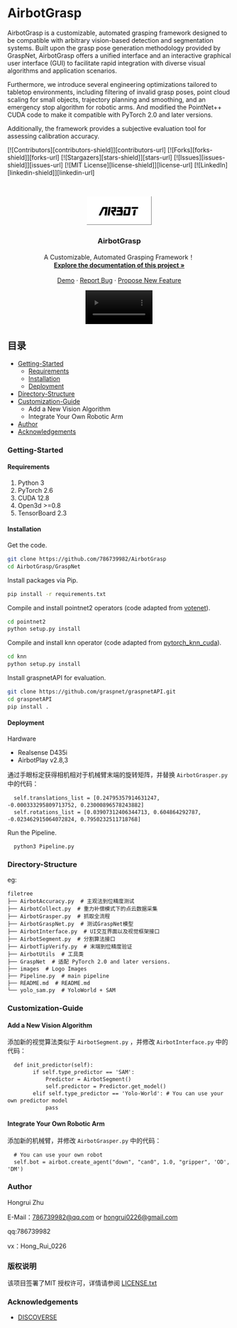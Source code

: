 

# AirbotGrasp

AirbotGrasp is a customizable, automated grasping framework designed to be compatible with arbitrary vision-based detection and segmentation systems. Built upon the grasp pose generation methodology provided by GraspNet, AirbotGrasp offers a unified interface and an interactive graphical user interface (GUI) to facilitate rapid integration with diverse visual algorithms and application scenarios. 

Furthermore, we introduce several engineering optimizations tailored to tabletop environments, including filtering of invalid grasp poses, point cloud scaling for small objects, trajectory planning and smoothing, and an emergency stop algorithm for robotic arms. And modified the PointNet++ CUDA code to make it compatible with PyTorch 2.0 and later versions.

Additionally, the framework provides a subjective evaluation tool for assessing calibration accuracy.

<!-- PROJECT SHIELDS -->

[![Contributors][contributors-shield]][contributors-url]
[![Forks][forks-shield]][forks-url]
[![Stargazers][stars-shield]][stars-url]
[![Issues][issues-shield]][issues-url]
[![MIT License][license-shield]][license-url]
[![LinkedIn][linkedin-shield]][linkedin-url]

<!-- PROJECT LOGO -->
<br />

<p align="center">
  <a href="https://github.com/786739982/AirbotGrasp/">
    <img src="images/logo.png" alt="Logo" width="146" height="64">
  </a>

  <h3 align="center">AirbotGrasp</h3>
  <p align="center">
    A Customizable, Automated Grasping Framework！
    <br />
    <a href="https://github.com/786739982/AirbotGrasp"><strong>Explore the documentation of this project »</strong></a>
    <br />
    <br />
    <a href="https://github.com/786739982/AirbotGrasp">Demo</a>
    ·
    <a href="https://github.com/786739982/AirbotGrasp/issues">Report Bug</a>
    ·
    <a href="https://github.com/786739982/AirbotGrasp/issues">Propose New Feature</a>
  </p>

</p>

<p align="center">
<video width="30%" height="auto" controls autoplay loop muted>
  <source src="assets/airbotgrasp.mp4" type="video/mp4">
  Your browser does not support the video tag.
</video>
</p>

## 目录

- [Getting-Started](#Getting-Started)
  - [Requirements](#Requirements)
  - [Installation](#Installation)
  - [Deployment](#Deployment)
- [Directory-Structure](#Directory-Structure)
- [Customization-Guide](#Customization-Guide)
  - Add a New Vision Algorithm
  - Integrate Your Own Robotic Arm
- [Author](#Author)
- [Acknowledgements](#Acknowledgements)




### Getting-Started

#### Requirements

1. Python 3
2. PyTorch 2.6
3. CUDA 12.8
4. Open3d >=0.8
5. TensorBoard 2.3

#### **Installation**

Get the code.
```bash
git clone https://github.com/786739982/AirbotGrasp
cd AirbotGrasp/GraspNet
```
Install packages via Pip.
```bash
pip install -r requirements.txt
```
Compile and install pointnet2 operators (code adapted from [votenet](https://github.com/facebookresearch/votenet)).
```bash
cd pointnet2
python setup.py install
```
Compile and install knn operator (code adapted from [pytorch_knn_cuda](https://github.com/chrischoy/pytorch_knn_cuda)).
```bash
cd knn
python setup.py install
```
Install graspnetAPI for evaluation.
```bash
git clone https://github.com/graspnet/graspnetAPI.git
cd graspnetAPI
pip install .
```

#### Deployment

Hardware

* Realsense D435i
* AirbotPlay v2.8,3

通过手眼标定获得相机相对于机械臂末端的旋转矩阵，并替换 ```AirbotGrasper.py``` 中的代码：
```
  self.translations_list = [0.24795357914631247, -0.000333295809713752, 0.23000896578243882]
  self.rotations_list = [0.03907312406344713, 0.604864292787, -0.023462915064072824, 0.7950232511718768]
```

Run the Pipeline.
```
  python3 Pipeline.py
```



### Directory-Structure
eg:

```
filetree 
├── AirbotAccuracy.py  # 主观法到位精度测试
├── AirbotCollect.py  # 重力补偿模式下的点云数据采集
├── AirbotGrasper.py  # 抓取全流程
├── AirbotGraspNet.py  # 测试GraspNet模型
├── AirbotInterface.py  # UI交互界面以及视觉框架接口
├── AirbotSegment.py  # 分割算法接口
├── AirbotTipVerify.py  # 末端到位精度验证
├── AirbotUtils  # 工具类
├── GraspNet  # 适配 PyTorch 2.0 and later versions.
├── images  # Logo Images
├── Pipeline.py  # main pipeline
├── README.md  # README.md
└── yolo_sam.py  # YoloWorld + SAM

```




### Customization-Guide

#### Add a New Vision Algorithm
添加新的视觉算法类似于 ```AirbotSegment.py``` ，并修改 ```AirbotInterface.py``` 中的代码：
```
  def init_predictor(self):
        if self.type_predictor == 'SAM':
            Predictor = AirbotSegment()
            self.predictor = Predictor.get_model()
        elif self.type_predictor == 'Yolo-World': # You can use your own predictor model
            pass
```

#### Integrate Your Own Robotic Arm
添加新的机械臂，并修改 ```AirbotGrasper.py``` 中的代码：
```
  # You can use your own robot
  self.bot = airbot.create_agent("down", "can0", 1.0, "gripper", 'OD', 'DM') 
```


### Author

Hongrui Zhu 

E-Mail：786739982@qq.com or hongrui0226@gmail.com

qq:786739982

vx：Hong_Rui_0226
  
### 版权说明

该项目签署了MIT 授权许可，详情请参阅 [LICENSE.txt](https://github.com/786739982/AirbotGrasp/blob/master/LICENSE.txt)

### Acknowledgements


- [DISCOVERSE](https://airbots.online/)




